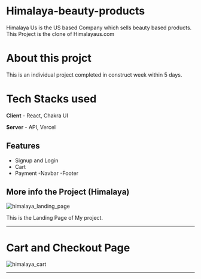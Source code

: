 # Himalaya-beauty-products
Himalaya Us is the US based Company which sells beauty based products. This Project is the clone of Himalayaus.com

# About this projct
  This is an individual project completed in construct week within 5 days.
  
# Tech Stacks used
  **Client** - React, Chakra UI
  
  **Server** - API, Vercel
  
## Features
- Signup and Login
- Cart 
- Payment
-Navbar
-Footer

## More info the Project (Himalaya)

![himalaya_landing_page](https://user-images.githubusercontent.com/107459781/210257032-b3759976-6975-4b54-addf-5666be2bb364.png)

This is the Landing Page of My project. 

*******************************************************************************************************************************

# Cart and Checkout Page
  ![himalaya_cart](https://user-images.githubusercontent.com/107459781/210257069-82652b89-47a8-4b48-8119-35c6db387310.png)

************************************************** ***************************************************** **********************
